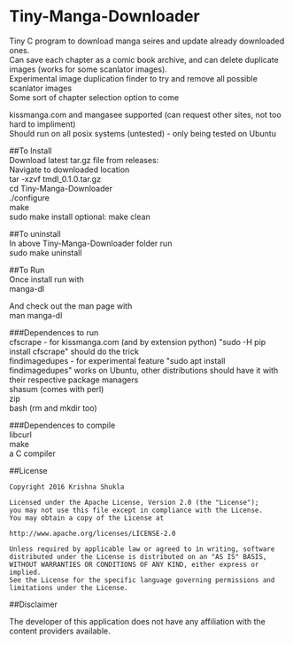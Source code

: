 # Tiny-Manga-Downloader  
  
Tiny C program to download manga seires and update already downloaded ones.  
Can save each chapter as a comic book archive, and can delete duplicate images
(works for some scanlator images).  
Experimental image duplication finder to try and remove all possible
scanlator images  
Some sort of chapter selection option to come  
  
kissmanga.com and mangasee supported (can request other sites, not too hard to impliment)  
Should run on all posix systems (untested) - only being tested on Ubuntu  
  
##To Install  
Download latest tar.gz file from releases:  
Navigate to downloaded location  
tar -xzvf tmdl\_0.1.0.tar.gz  
cd Tiny-Manga-Downloader  
./configure  
make  
sudo make install 
optional: make clean  
  
##To uninstall  
In above Tiny-Manga-Downloader folder run  
sudo make uninstall  
  
##To Run  
Once install run with  
manga-dl  
  
And check out the man page with  
man manga-dl  
  
###Dependences to run  
cfscrape - for kissmanga.com (and by extension python) "sudo -H pip install cfscrape" should do the trick   
findimagedupes - for experimental feature "sudo apt install findimagedupes" works on Ubuntu, other distributions should have it with their respective package managers  
shasum (comes with perl)  
zip  
bash (rm and mkdir too)  
  
###Dependences to compile  
libcurl  
make  
a C compiler  

##License 
  
    Copyright 2016 Krishna Shukla                                           
                                                                        
    Licensed under the Apache License, Version 2.0 (the "License");         
    you may not use this file except in compliance with the License.        
    You may obtain a copy of the License at                                 
                                                                        
    http://www.apache.org/licenses/LICENSE-2.0                          
                                                                        
    Unless required by applicable law or agreed to in writing, software     
    distributed under the License is distributed on an "AS IS" BASIS,       
    WITHOUT WARRANTIES OR CONDITIONS OF ANY KIND, either express or implied.  
    See the License for the specific language governing permissions and     
    limitations under the License.                                          
  
##Disclaimer
  
The developer of this application does not have any affiliation with the content providers available.  
